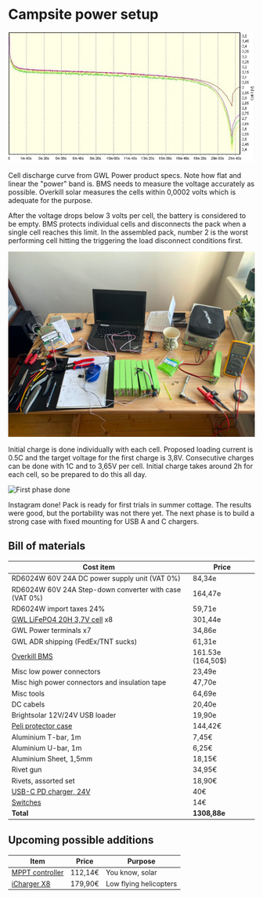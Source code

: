 # Campsite power setup
![Discharge curve of a cell](./zg20-discharge-3c.jpg)

Cell discharge curve from GWL Power product specs. Note how flat and linear the "power" band is.
BMS needs to measure the voltage accurately as possible. 
Overkill solar measures the cells within 0,0002 volts which is adequate for the purpose.

After the voltage drops below 3 volts per cell, the battery is considered to be empty.
BMS protects individual cells and disconnects the pack when a single cell reaches this limit.
In the assembled pack, number 2 is the worst performing cell hitting the triggering the load disconnect conditions
first. 

![Loading the first cells](./kantosahko_cells_first_charge.png)

Initial charge is done individually with each cell. Proposed loading current is 0.5C and the target voltage for the 
first charge is 3,8V. Consecutive charges can be done with 1C and to 3,65V per cell.
Initial charge takes around 2h for each cell, so be prepared to do this all day.

![First phase done](./kantosahko_1st_phase.png)

Instagram done! Pack is ready for first trials in summer cottage. The results were good, but the portability was not 
there yet. The next phase is to build a strong case with fixed mounting for USB A and C chargers.

## Bill of materials

| Cost item                                                                                                                        | Price             |
|----------------------------------------------------------------------------------------------------------------------------------|-------------------|
| RD6024W 60V 24A DC power supply unit (VAT 0%)                                                                                    | 84,34e            |
| RD6024W 60V 24A Step-down converter with case (VAT 0%)                                                                           | 164,47e           |
| RD6024W import taxes 24%                                                                                                         | 59,71e            |
| [GWL LiFePO4 20H 3,7V cell](https://shop.gwl.eu/LiFePO4-cells-3-2-V/LiFePO4-High-Power-Cell-3-2V-20Ah-Alu-case-CE.html?cur=1) x8 | 301,44e           |
| GWL Power terminals x7                                                                                                           | 34,86e            |
| GWL ADR shipping (FedEx/TNT sucks)                                                                                               | 61,31e            |
| [Overkill BMS](https://overkillsolar.com/product/8s-bms-100a-lifepo4-m6-threaded/)                                               | 161.53e (164,50$) |
| Misc low power connectors                                                                                                        | 23,49e            |
| Misc high power connectors and insulation tape                                                                                   | 47,70e            |
| Misc tools                                                                                                                       | 64,69e            |
| DC cabels                                                                                                                        | 20,40e            |
| Brightsolar 12V/24V USB loader                                                                                                   | 19,90e            |
| [Peli protector case](https://www.amazon.de/-/en/gp/product/B000M463F0/)                                                         | 144,42€           |
| Aluminium T-bar, 1m                                                                                                              | 7,45€             |
| Aluminium U-bar, 1m                                                                                                              | 6,25€             |
| Aluminium Sheet, 1,5mm                                                                                                           | 18,15€            |
| Rivet gun                                                                                                                        | 34,95€            |
 | Rivets, assorted set                                                                                                             | 18,90€            |
 | [USB-C PD charger, 24V](https://www.amazon.de/gp/product/B09YPZCN3V/)                                                            | 40€               |
 | [Switches](https://www.amazon.de/gp/product/B07JNRH3NS/)                                                                         | 14€               |
| **Total**                                                                                                                        | **1308,88e**      |

## Upcoming possible additions
| Item                                                                                                                        | Price   | Purpose                |
|-----------------------------------------------------------------------------------------------------------------------------|---------|------------------------|
| [MPPT controller](https://shop.gwl.eu/Victron-Energy/Victron-MPPT-controller-75V-15A-Bluetooth-12-24-V.html?cur=1)          | 112,14€ | You know, solar        |
| [iCharger X8](https://www.stefansliposhop.de/en/chargers-power-supplys/junsi/junsi-icharger-x8-charger-1100w-8s::2053.html) | 179,90€ | Low flying helicopters |

